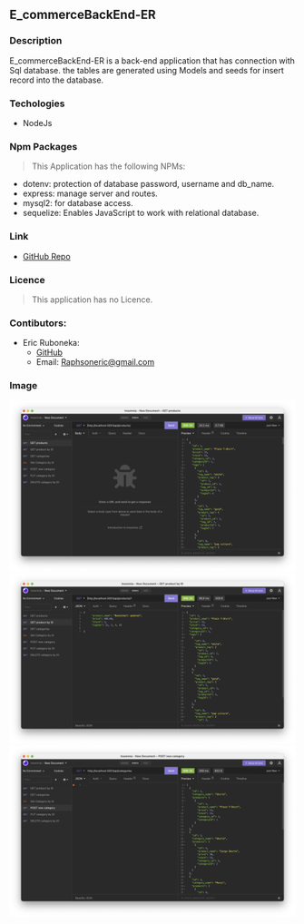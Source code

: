 ## E_commerceBackEnd-ER 

### Description

E_commerceBackEnd-ER is a back-end application that has connection with Sql database.
the tables are generated using Models and seeds for insert record into the database.
### Techologies

- NodeJs

### Npm Packages

> This Application has the following NPMs: 

- dotenv: protection of database password, username and db_name.
- express: manage server and routes.
- mysql2: for database access.
- sequelize: Enables JavaScript to work with relational database. 


### Link

- [GitHub Repo ](https://github.com/raphson1/e_commerceBackEnd-ER)

### Licence

> This application has no Licence.

### Contibutors:

- Eric Ruboneka: 
  - [GitHub](https://github.com/raphson1)
  - Email: Raphsoneric@gmail.com


### Image
![image](./Assets/im.png)
![image](./Assets/im1.png)
![image](./Assets/im2.png)

